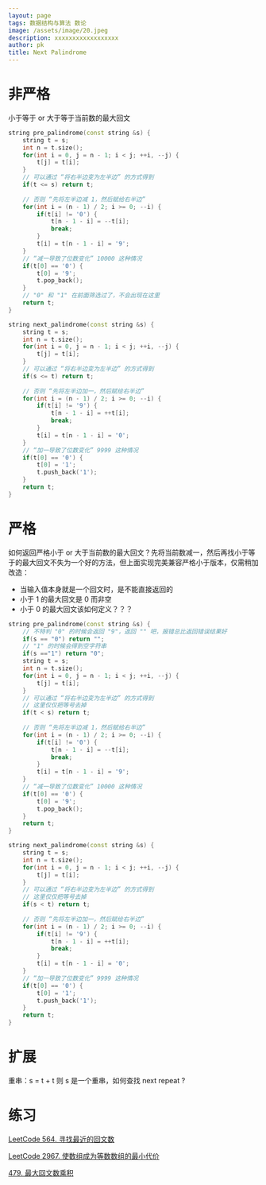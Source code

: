 ```yaml
---
layout: page
tags: 数据结构与算法 数论
image: /assets/image/20.jpeg
description: xxxxxxxxxxxxxxxxxx
author: pk
title: Next Palindrome
---
```


# 非严格

小于等于 or 大于等于当前数的最大回文

```cpp
string pre_palindrome(const string &s) {
    string t = s;
    int n = t.size();
    for(int i = 0, j = n - 1; i < j; ++i, --j) {
        t[j] = t[i];
    }
    // 可以通过 “将右半边变为左半边” 的方式得到
    if(t <= s) return t;
    
    // 否则 “先将左半边减 1，然后赋给右半边”
    for(int i = (n - 1) / 2; i >= 0; --i) {
        if(t[i] != '0') {
            t[n - 1 - i] = --t[i];
            break;
        }
        t[i] = t[n - 1 - i] = '9';
    }
    // “减一导致了位数变化” 10000 这种情况
    if(t[0] == '0') {
        t[0] = '9';
        t.pop_back();
    }
    // "0" 和 "1" 在前面筛选过了，不会出现在这里
    return t;
}
```



```cpp
string next_palindrome(const string &s) {
    string t = s;
    int n = t.size();
    for(int i = 0, j = n - 1; i < j; ++i, --j) {
        t[j] = t[i];
    }
    // 可以通过 “将右半边变为左半边” 的方式得到
    if(s <= t) return t;
    
    // 否则 “先将左半边加一，然后赋给右半边”
    for(int i = (n - 1) / 2; i >= 0; --i) {
        if(t[i] != '9') {
            t[n - 1 - i] = ++t[i];
            break;
        }
        t[i] = t[n - 1 - i] = '0';
    }
    // “加一导致了位数变化” 9999 这种情况
    if(t[0] == '0') {
        t[0] = '1';
        t.push_back('1');
    }
    return t;
}
```



# 严格

如何返回严格小于 or 大于当前数的最大回文？先将当前数减一，然后再找小于等于的最大回文不失为一个好的方法，但上面实现完美兼容严格小于版本，仅需稍加改造：

- 当输入值本身就是一个回文时，是不能直接返回的
- 小于 1 的最大回文是 0 而非空
- 小于 0 的最大回文该如何定义？？？

```cpp
string pre_palindrome(const string &s) {
    // 不特判 "0" 的时候会返回 "9"，返回 "" 吧，报错总比返回错误结果好
    if(s == "0") return "";
    // "1" 的时候会得到空字符串
    if(s =="1") return "0";
    string t = s;
    int n = t.size();
    for(int i = 0, j = n - 1; i < j; ++i, --j) {
        t[j] = t[i];
    }
    // 可以通过 “将右半边变为左半边” 的方式得到
    // 这里仅仅把等号去掉
    if(t < s) return t;
    
    // 否则 “先将左半边减 1，然后赋给右半边”
    for(int i = (n - 1) / 2; i >= 0; --i) {
        if(t[i] != '0') {
            t[n - 1 - i] = --t[i];
            break;
        }
        t[i] = t[n - 1 - i] = '9';
    }
    // “减一导致了位数变化” 10000 这种情况
    if(t[0] == '0') {
        t[0] = '9';
        t.pop_back();
    }
    return t;
}
```



```cpp
string next_palindrome(const string &s) {
    string t = s;
    int n = t.size();
    for(int i = 0, j = n - 1; i < j; ++i, --j) {
        t[j] = t[i];
    }
    // 可以通过 “将右半边变为左半边” 的方式得到
    // 这里仅仅把等号去掉
    if(s < t) return t;
    
    // 否则 “先将左半边加一，然后赋给右半边”
    for(int i = (n - 1) / 2; i >= 0; --i) {
        if(t[i] != '9') {
            t[n - 1 - i] = ++t[i];
            break;
        }
        t[i] = t[n - 1 - i] = '0';
    }
    // “加一导致了位数变化” 9999 这种情况
    if(t[0] == '0') {
        t[0] = '1';
        t.push_back('1');
    }
    return t;
}
```



# 扩展

重串：s = t + t 则 s 是一个重串，如何查找 next repeat ?



# 练习

[LeetCode 564. 寻找最近的回文数](https://leetcode.cn/problems/find-the-closest-palindrome/)

[LeetCode 2967. 使数组成为等数数组的最小代价](https://leetcode.cn/problems/minimum-cost-to-make-array-equalindromic/)

[479. 最大回文数乘积](https://leetcode.cn/problems/largest-palindrome-product/)



